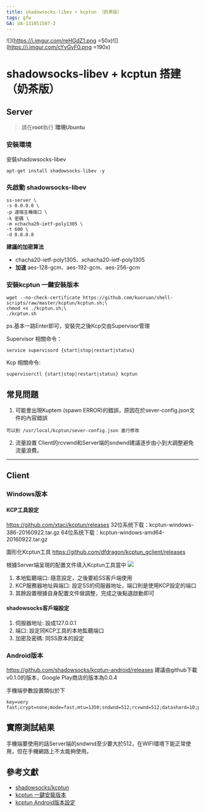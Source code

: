 ```yaml
---
title: shadowsocks-libev + kcptun （奶茶版）
tags: gfw
GA: UA-131051587-2
---
```


![](https://i.imgur.com/reHGdZ1.png =50x)![](https://i.imgur.com/cYvGvF0.png =190x)
# shadowsocks-libev + kcptun 搭建（奶茶版）


## Server
> 請在**root**執行
> **環境Ubuntu**
### 安裝環境
安裝shadowsocks-libev
```
apt-get install shadowsocks-libev -y
```

### 先啟動 shadowsocks-libev
```
ss-server \
-s 0.0.0.0 \
-p 遠端主機端口 \
-k 密碼 \
-m xchacha20-ietf-poly1305 \
-t 600 \
-d 8.8.8.8
```

**建議的加密算法**
* chacha20-ietf-poly1305、xchacha20-ietf-poly1305
* **加速** aes-128-gcm、aes-192-gcm、aes-256-gcm


### 安裝kcptun 一鍵安裝版本
```
wget --no-check-certificate https://github.com/kuoruan/shell-scripts/raw/master/kcptun/kcptun.sh;\
chmod +x ./kcptun.sh;\
./kcptun.sh
```
ps.基本一路Enter即可，安裝完之後Kcp交由Supervisor管理

Supervisor 相關命令：
```
service supervisord {start|stop|restart|status}
```
Kcp 相關命令:
```
supervisorctl {start|stop|restart|status} kcptun
```

## 常見問題
1. 可能會出現Kuptem (spawn ERROR)的錯誤，原因在於sever-config.json文件的內容錯誤

```
可以到 /usr/local/kcptun/sever-config.json 進行修改
```
2. 流量設置
 Client的rcvwnd和Server端的sndwnd建議逐步由小到大調整避免流量浪費。
 
---

## Client
### Windows版本

#### KCP工具設定
https://github.com/xtaci/kcptun/releases
32位系统下载：kcptun-windows-386-20160922.tar.gz
64位系统下载：kcptun-windows-amd64-20160922.tar.gz

圖形化Kcptun工具
https://github.com/dfdragon/kcptun_gclient/releases

根據Server端呈現的配置文件填入Kcptun工具當中
![](https://i.imgur.com/gXdfEzx.png)

1. 本地監聽端口: 隨意設定，之後要給SS客戶端使用
2. KCP服務器地址與端口: 設定SS的伺服器地址，端口則是使用KCP設定的端口
3. 其餘設置根據自身配置文件做調整，完成之後點選啟動即可

#### shadowsocks客戶端設定
1. 伺服器地址: 設成127.0.0.1
2. 端口: 設定同KCP工具的本地監聽端口
3. 加密及密碼: 同SS原本的設定

### Android版本
https://github.com/shadowsocks/kcptun-android/releases
建議由github下載v0.1.0的版本，Google Play商店的版本為0.0.4

手機端參數設置類似於下
```
key=very fast;crypt=none;mode=fast;mtu=1350;sndwnd=512;rcvwnd=512;datashard=10;parityshard=3;dscp=0;nocomp
```

## 實際測試結果
手機端要使用的話Server端的sndwnd至少要大於512，在WIFI環境下能正常使用，但在手機網路上不太能夠使用。

## 參考文獻
* [shadowsocks/kcptun](https://github.com/shadowsocks/kcptun)
* [kcptun 一鍵安裝版本](https://blog.kuoruan.com/110.html)
* [kcptun Android版本設定](https://blog.kuoruan.com/111.html)